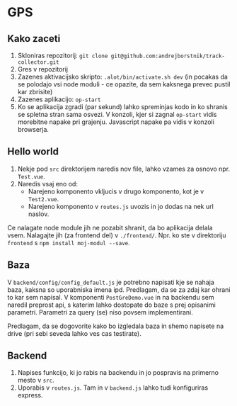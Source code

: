 # GPS

## Kako zaceti

1. Skloniras repozitorij: ```git clone git@github.com:andrejborstnik/track-collector.git```
2. Gres v repozitorij
3. Zazenes aktivacijsko skripto: ```.alot/bin/activate.sh dev``` (in pocakas da se polodajo vsi node moduli - ce opazite, da sem kaksnega prevec pustil kar zbrisite)
4. Zazenes aplikacijo: ```op-start```
5. Ko se aplikacija zgradi (par sekund) lahko spreminjas kodo in ko shranis se spletna stran sama osvezi. V konzoli, kjer si zagnal ```op-start``` vidis morebitne napake pri grajenju. Javascript napake pa vidis v konzoli browserja.

## Hello world

1. Nekje pod ```src``` direktorijem naredis nov file, lahko vzames za osnovo npr. ```Test.vue```.
2. Naredis vsaj eno od:
   * Narejeno komponento vkljucis v drugo komponento, kot je v ```Test2.vue```.
   * Narejeno komponento v ```routes.js``` uvozis in jo dodas na nek url naslov.


Ce nalagate node module jih ne pozabit shranit, da bo aplikacija delala vsem. Nalagajte jih (za frontend del) v ```./frontend/```. Npr. ko ste v direktoriju ```frontend``` s ```npm install moj-modul --save```.

## Baza

V ```backend/config/config_default.js``` je potrebno napisati kje se nahaja baza, kaksna so uporabniska imena ipd. Predlagam, da se za zdaj kar ohrani to kar sem napisal. V komponenti ```PostGreDemo.vue``` in na backendu sem naredil preprost api, s katerim lahko dostopate do baze s prej opisanimi parametri. Parametri za query (se) niso povsem implementirani.

Predlagam, da se dogovorite kako bo izgledala baza in shemo napisete na drive (pri sebi seveda lahko ves cas testirate).

## Backend 

1. Napises funkcijo, ki jo rabis na backendu in jo pospravis na primerno mesto v ```src```.
2. Uporabis v ```routes.js```. Tam in v ```backend.js``` lahko tudi konfiguriras express.